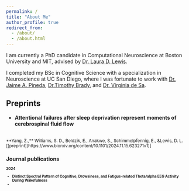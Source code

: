 ```yaml
---
permalink: /
title: "About Me"
author_profile: true
redirect_from: 
  - /about/
  - /about.html
---
```


I am currently a PhD candidate in Computational Neuroscience at Boston University and MIT, advised by [Dr. Laura D. Lewis]( https://www.lewisneurolab.org/).

I completed my BSc in Cognitive Science with a specialization in Neuroscience at UC San Diego, where I was fortunate to work with [Dr. Jaime A. Pineda](https://bci.ucsd.edu/Home.html), [Dr.Timothy Brady](https://bradylab.ucsd.edu/), and [Dr. Virginia de Sa](https://pages.ucsd.edu/~desa/people.html).

Preprints
-----
- **Attentional failures after sleep deprivation represent moments of cerebrospinal fluid flow**
<br>
<small>**Yang, Z.,** Williams, S. D., Beldzik, E., Anakwe, S., Schimmelpfennig, E., &Lewis, D. L.
<br>
[[preprint](https://www.biorxiv.org/content/10.1101/2024.11.15.623271v1)]<small>


<br>


Journal publications
-----
**2024**

- **Distinct Spectral Pattern of Cognitive, Drowsiness, and Fatigue-related Theta/alpha EEG Activity During Wakefulness**
-
